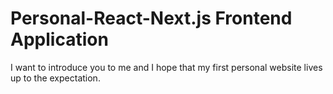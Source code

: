 # Personal-React-Next.js Frontend Application

I want to introduce you to me and I hope that my first personal website lives up to the expectation. 
